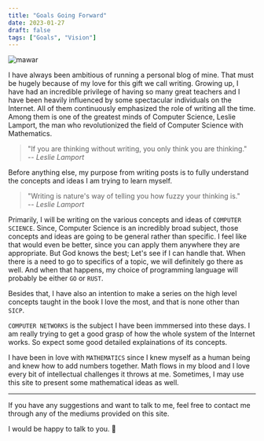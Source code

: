 ```yaml
---
title: "Goals Going Forward"
date: 2023-01-27
draft: false
tags: ["Goals", "Vision"]
---
```

![mawar](/img/road.jpg)


I have always been ambitious of running a personal blog of mine. That must be hugely because of my love for this gift we call writing. Growing up, I have had an incredible privilege of having so many great teachers and I have been heavily influenced by some spectacular individuals on the Internet. All of them continuously emphasized the role of writing all the time. Among them is one of the greatest minds of Computer Science, Leslie Lamport, the man who revolutionized the field of Computer Science with Mathematics.

> "If you are thinking without writing, you only think you are thinking."<br>
> -- <cite>Leslie Lamport</cite>

Before anything else, my purpose from writing posts is to fully understand the concepts and ideas I am trying to learn myself. 

> "Writing is nature's way of telling you how fuzzy your thinking is."<br>
> -- <cite>Leslie Lamport</cite>

Primarily, I will be writing on the various concepts and ideas of `COMPUTER SCIENCE`. Since, Computer Science is an incredibly broad subject, those concepts and ideas are going to be general rather than specific. I feel like that would even be better, since you can apply them anywhere they are appropriate. But God knows the best; Let's see if I can handle that. When there is a need to go to specifics of a topic, we will definitely go there as well. And when that happens, my choice of programming language will probably be either `GO` or `RUST`.

Besides that, I have also an intention to make a series on the high level concepts taught in the book I love the most, and that is none other than `SICP`.

`COMPUTER NETWORKS` is the subject I have been immmersed into these days. I am really trying to get a good grasp of how the whole system of the Internet works. So expect some good detailed explainations of its concepts.

I have been in love with `MATHEMATICS` since I knew myself as a human being and knew how to add numbers together. Math flows in my blood and I love every bit of intellectual challenges it throws at me. Sometimes, I may use this site to present some mathematical ideas as well.

---

If you have any suggestions and want to talk to me, feel free to contact me through any of the mediums provided on this site. 

I would be happy to talk to you. &#x1F31D;